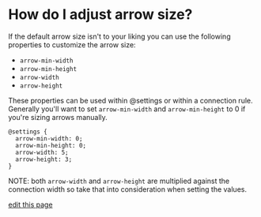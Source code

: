 # How do I adjust arrow size?

If the default arrow size isn't to your liking you can use the following properties to
customize the arrow size:

- `arrow-min-width`
- `arrow-min-height`
- `arrow-width`
- `arrow-height`

These properties can be used within @settings or within a connection rule.
Generally you'll want to set `arrow-min-width` and `arrow-min-height` to 0 if you're
sizing arrows manually.

```
@settings {
  arrow-min-width: 0;
  arrow-min-height: 0;
  arrow-width: 5;
  arrow-height: 3;
}
```

NOTE: both `arrow-width` and `arrow-height` are multiplied against the connection width so take that
into consideration when setting the values.

<span class="edit-link"><a href="https://github.com/kumu/docs/blob/master/faq/how-do-i-adjust-arrow-size.md" target="_blank"><i class="fa fa-github"></i> edit this page</a></span>
